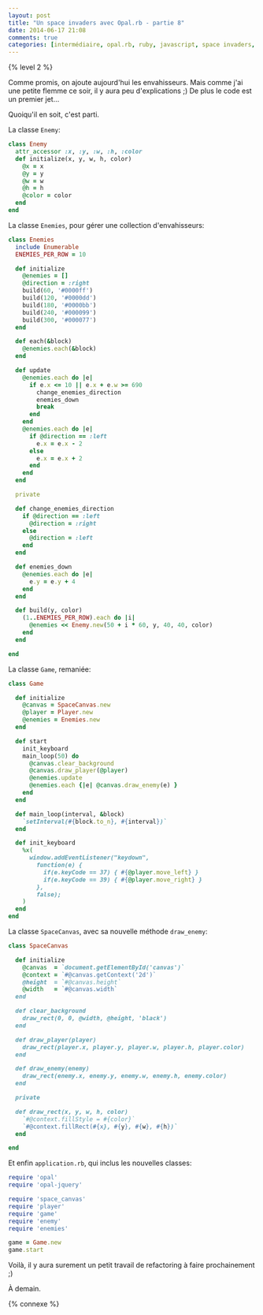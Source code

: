 ```yaml
---
layout: post
title: "Un space invaders avec Opal.rb - partie 8"
date: 2014-06-17 21:08
comments: true
categories: [intermédiaire, opal.rb, ruby, javascript, space invaders, jeu]
---
```


{% level 2 %}

Comme promis, on ajoute aujourd'hui les envahisseurs. Mais comme j'ai une
petite flemme ce soir, il y aura peu d'explications ;) De plus le code est
un premier jet…

Quoiqu'il en soit, c'est parti.

<!-- more -->

La classe `Enemy`:

``` ruby app/enemy.rb
class Enemy
  attr_accessor :x, :y, :w, :h, :color
  def initialize(x, y, w, h, color)
    @x = x
    @y = y
    @w = w
    @h = h
    @color = color
  end
end
```

La classe `Enemies`, pour gérer une collection d'envahisseurs:

``` ruby app/enemies.rb
class Enemies
  include Enumerable
  ENEMIES_PER_ROW = 10

  def initialize
    @enemies = []
    @direction = :right
    build(60, '#0000ff')
    build(120, '#0000dd')
    build(180, '#0000bb')
    build(240, '#000099')
    build(300, '#000077')
  end

  def each(&block)
    @enemies.each(&block)
  end

  def update
    @enemies.each do |e|
      if e.x <= 10 || e.x + e.w >= 690
        change_enemies_direction
        enemies_down
        break
      end
    end
    @enemies.each do |e|
      if @direction == :left
        e.x = e.x - 2
      else
        e.x = e.x + 2
      end
    end
  end

  private

  def change_enemies_direction
    if @direction == :left
      @direction = :right
    else
      @direction = :left
    end
  end

  def enemies_down
    @enemies.each do |e|
      e.y = e.y + 4
    end
  end

  def build(y, color)
    (1..ENEMIES_PER_ROW).each do |i|
      @enemies << Enemy.new(50 + i * 60, y, 40, 40, color)
    end
  end

end
```

La classe `Game`, remaniée:

``` ruby app/game.rb
class Game

  def initialize
    @canvas = SpaceCanvas.new
    @player = Player.new
    @enemies = Enemies.new
  end

  def start
    init_keyboard
    main_loop(50) do
      @canvas.clear_background
      @canvas.draw_player(@player)
      @enemies.update
      @enemies.each {|e| @canvas.draw_enemy(e) }
    end
  end

  def main_loop(interval, &block)
    `setInterval(#{block.to_n}, #{interval})`
  end

  def init_keyboard
    %x(
      window.addEventListener("keydown",
        function(e) {
          if(e.keyCode == 37) { #{@player.move_left} }
          if(e.keyCode == 39) { #{@player.move_right} }
        },
        false);
    )
  end
end
```

La classe `SpaceCanvas`, avec sa nouvelle méthode `draw_enemy`:

``` ruby app/space_canvas.rb
class SpaceCanvas

  def initialize
    @canvas  = `document.getElementById('canvas')`
    @context = `#@canvas.getContext('2d')`
    @height  = `#@canvas.height`
    @width   = `#@canvas.width`
  end

  def clear_background
    draw_rect(0, 0, @width, @height, 'black')
  end

  def draw_player(player)
    draw_rect(player.x, player.y, player.w, player.h, player.color)
  end

  def draw_enemy(enemy)
    draw_rect(enemy.x, enemy.y, enemy.w, enemy.h, enemy.color)
  end

  private

  def draw_rect(x, y, w, h, color)
    `#@context.fillStyle = #{color}`
    `#@context.fillRect(#{x}, #{y}, #{w}, #{h})`
  end

end
```

Et enfin `application.rb`, qui inclus les nouvelles classes:

``` ruby app/application.rb
require 'opal'
require 'opal-jquery'

require 'space_canvas'
require 'player'
require 'game'
require 'enemy'
require 'enemies'

game = Game.new
game.start
```

Voilà, il y aura surement un petit travail de refactoring à faire
prochainement ;)

<script id='fb33k8u'>(function(i){var f,s=document.getElementById(i);f=document.createElement('iframe');f.src='//api.flattr.com/button/view/?uid=lkdjiin&url='+encodeURIComponent(document.URL);f.title='Flattr';f.height=62;f.width=55;f.style.borderWidth=0;s.parentNode.insertBefore(f,s);})('fb33k8u');</script>

À demain.

{% connexe %}

